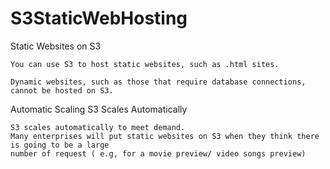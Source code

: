 # S3StaticWebHosting

Static Websites on S3

    You can use S3 to host static websites, such as .html sites. 

    Dynamic websites, such as those that require database connections, cannot be hosted on S3.


Automatic Scaling  S3 Scales Automatically 


    S3 scales automatically to meet demand. 
    Many enterprises will put static websites on S3 when they think there is going to be a large 
    number of request ( e.g, for a movie preview/ video songs preview)
